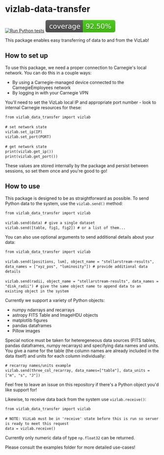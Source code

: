 # vizlab-data-transfer
[![Run Python tests](https://github.com/carnegie/vizlab-data-transfer/actions/workflows/run-tests.yaml/badge.svg?branch=main)](https://github.com/carnegie/vizlab-data-transfer/actions/workflows/run-tests.yaml) ![Coverage Status](/badges/coverage-badge.svg?dummy=8484744)

This package enables easy transferring of data to and from the VizLab! 

## How to set up

To use this package, we need a proper connection to Carnegie's local network. You can do this in a couple ways:

* By using a Carnegie-managed device connected to the CarnegieEmployees network
* By logging in with your Carnegie VPN

You'll need to set the VizLab local IP and appropriate port number - look to internal Carnegie resources for these:

```
from vizlab_data_transfer import vizlab

# set network state
vizlab.set_ip(IP)
vizlab.set_port(PORT)

# get network state
print(vizlab.get_ip())
print(vizlab.get_port())
```

These values are stored internally by the package and persist between sessions, so set them once and you're good to go!

## How to use

This package is designed to be as straightforward as possible. To send Python data to the system, use the ```vizlab.send()``` method:

```
from vizlab_data_transfer import vizlab

vizlab.send(data) # give a single dataset
vizlab.send([table, fig1, fig2]) # or a list of them...
```

You can also use optional arguments to send additional details about your data:

```
from vizlab_data_transfer import vizlab

vizlab.send([positions, lum], object_name = "stellarstream-results", data_names = ["xyz_pos", "luminosity"]) # provide additional data details

vizlab.send(radii, object_name = "stellarstream-results", data_names = "disk_radii") # give the same object name to append data to an existing object in the system
```

Currently we support a variety of Python objects:
* numpy ndarrays and recarrays
* astropy FITS Table and ImageHDU objects
* matplotlib figures
* pandas dataframes
* Pillow images

Special notice must be taken for heteregeneous data sources (FITS tables, pandas dataframes, numpy recarrays) and specifying data names and units. You give a name for the table (the column names are already included in the data itself) and units for each column individually:

```
# recarray names/units example
vizlab.send(three_col_recarray, data_names=["table"], data_units = ["m", "s", "J"])
```

Feel free to leave an issue on this repository if there's a Python object you'd like support for!

Likewise, to receive data back from the system use ```vizlab.receive()```:

```
from vizlab_data_transfer import vizlab

# NOTE: VizLab must be in 'receive' state before this is run so server is ready to meet this request
data = vizlab.receive() 
```

Currently only numeric data of type ```np.float32``` can be returned.

Please consult the examples folder for more detailed use-cases!